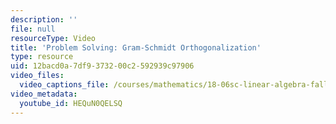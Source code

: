 ```yaml
---
description: ''
file: null
resourceType: Video
title: 'Problem Solving: Gram-Schmidt Orthogonalization'
type: resource
uid: 12bacd0a-7df9-3732-00c2-592939c97906
video_files:
  video_captions_file: /courses/mathematics/18-06sc-linear-algebra-fall-2011/least-squares-determinants-and-eigenvalues/orthogonal-matrices-and-gram-schmidt/problem-solving-gram-schmidt-orthogonalization/HEQuN0QELSQ.vtt
video_metadata:
  youtube_id: HEQuN0QELSQ
---
```

